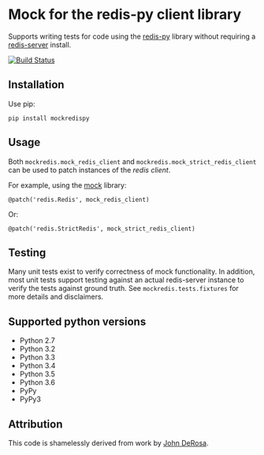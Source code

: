 # Mock for the redis-py client library

Supports writing tests for code using the [redis-py][redis-py] library
without requiring a [redis-server][redis] install.

[![Build Status](https://travis-ci.org/locationlabs/mockredis.png)](https://travis-ci.org/locationlabs/mockredis)

## Installation

Use pip:

    pip install mockredispy

## Usage

Both `mockredis.mock_redis_client` and `mockredis.mock_strict_redis_client` can be
used to patch instances of the *redis client*.

For example, using the [mock][mock] library:

    @patch('redis.Redis', mock_redis_client)

Or:

    @patch('redis.StrictRedis', mock_strict_redis_client)

## Testing

Many unit tests exist to verify correctness of mock functionality. In addition, most
unit tests support testing against an actual redis-server instance to verify the tests
against ground truth. See `mockredis.tests.fixtures` for more details and disclaimers.

## Supported python versions

 - Python 2.7
 - Python 3.2
 - Python 3.3
 - Python 3.4
 - Python 3.5
 - Python 3.6
 - PyPy
 - PyPy3

## Attribution

This code is shamelessly derived from work by [John DeRosa][john].

 [redis-py]: https://github.com/andymccurdy/redis-py
 [redis]:    http://redis.io
 [john]:     http://seeknuance.com/2012/02/18/replacing-redis-with-a-python-mock/
 [mock]:     http://www.voidspace.org.uk/python/mock/
